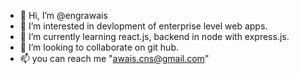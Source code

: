 - 👋 Hi, I’m @engrawais
- 👀 I’m interested in devlopment of enterprise level web apps.
- 🌱 I’m currently learning react.js, backend in node with express.js.
- 💞️ I’m looking to collaborate on git hub.
- 📫 you can reach me "awais.cns@gmail.com" 

<!---
engrawais/engrawais is a ✨ special ✨ repository because its `README.md` (this file) appears on your GitHub profile.
You can click the Preview link to take a look at your changes.
--->

